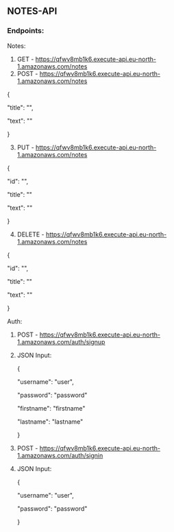 ## NOTES-API

### Endpoints:
  
  Notes:
  1. GET - https://qfwv8mb1k6.execute-api.eu-north-1.amazonaws.com/notes
  2. POST - https://qfwv8mb1k6.execute-api.eu-north-1.amazonaws.com/notes

  {
  
   "title": "",
   
   "text": ""

   } 


  3. PUT - https://qfwv8mb1k6.execute-api.eu-north-1.amazonaws.com/notes

  {
  
   "id": "",
   
   "title": ""
   
   "text": ""

   } 

  4. DELETE - https://qfwv8mb1k6.execute-api.eu-north-1.amazonaws.com/notes

  {
  
   "id": "",
   
   "title": ""
   
   "text": ""

   } 

   Auth:
  1. POST - https://qfwv8mb1k6.execute-api.eu-north-1.amazonaws.com/auth/signup
  2. JSON Input:

     {
  
       "username": "user",
   
       "password": "password"
   
       "firstname": "firstname"

       "lastname": "lastname"

     } 
  
  1. POST - https://qfwv8mb1k6.execute-api.eu-north-1.amazonaws.com/auth/signin
  2. JSON Input:

     {
     
       "username": "user",

       "password": "password"

      }

     
       	
		  
		 
		
  
